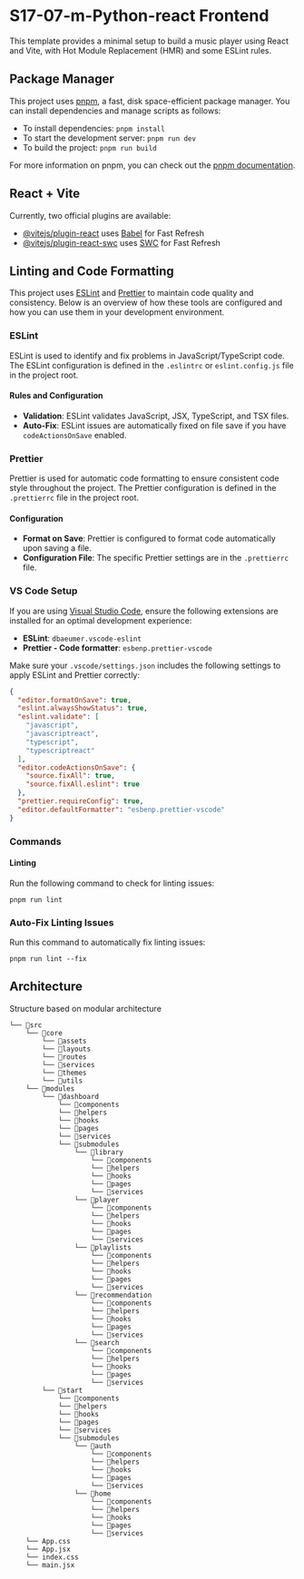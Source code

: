 # S17-07-m-Python-react Frontend

This template provides a minimal setup to build a music player using React and Vite, with Hot Module Replacement (HMR) and some ESLint rules.

## Package Manager

This project uses [pnpm](https://pnpm.io/), a fast, disk space-efficient package manager. You can install dependencies and manage scripts as follows:

- To install dependencies: `pnpm install`
- To start the development server: `pnpm run dev`
- To build the project: `pnpm run build`

For more information on pnpm, you can check out the [pnpm documentation](https://pnpm.io/motivation).

## React + Vite

Currently, two official plugins are available:

- [@vitejs/plugin-react](https://github.com/vitejs/vite-plugin-react/blob/main/packages/plugin-react/README.md) uses [Babel](https://babeljs.io/) for Fast Refresh
- [@vitejs/plugin-react-swc](https://github.com/vitejs/vite-plugin-react-swc) uses [SWC](https://swc.rs/) for Fast Refresh

## Linting and Code Formatting

This project uses [ESLint](https://eslint.org/) and [Prettier](https://prettier.io/) to maintain code quality and consistency. Below is an overview of how these tools are configured and how you can use them in your development environment.

### ESLint

ESLint is used to identify and fix problems in JavaScript/TypeScript code. The ESLint configuration is defined in the `.eslintrc` or `eslint.config.js` file in the project root.

#### Rules and Configuration

- **Validation**: ESLint validates JavaScript, JSX, TypeScript, and TSX files.
- **Auto-Fix**: ESLint issues are automatically fixed on file save if you have `codeActionsOnSave` enabled.

### Prettier

Prettier is used for automatic code formatting to ensure consistent code style throughout the project. The Prettier configuration is defined in the `.prettierrc` file in the project root.

#### Configuration

- **Format on Save**: Prettier is configured to format code automatically upon saving a file.
- **Configuration File**: The specific Prettier settings are in the `.prettierrc` file.

### VS Code Setup

If you are using [Visual Studio Code](https://code.visualstudio.com/), ensure the following extensions are installed for an optimal development experience:

- **ESLint**: `dbaeumer.vscode-eslint`
- **Prettier - Code formatter**: `esbenp.prettier-vscode`

Make sure your `.vscode/settings.json` includes the following settings to apply ESLint and Prettier correctly:

```json
{
  "editor.formatOnSave": true,
  "eslint.alwaysShowStatus": true,
  "eslint.validate": [
    "javascript",
    "javascriptreact",
    "typescript",
    "typescriptreact"
  ],
  "editor.codeActionsOnSave": {
    "source.fixAll": true,
    "source.fixAll.eslint": true
  },
  "prettier.requireConfig": true,
  "editor.defaultFormatter": "esbenp.prettier-vscode"
}
```

### Commands

#### Linting

Run the following command to check for linting issues:

```
pnpm run lint
```

### Auto-Fix Linting Issues

Run this command to automatically fix linting issues:

```
pnpm run lint --fix
```

## Architecture

Structure based on modular architecture

```
└── 📁src
    └── 📁core
        └── 📁assets
        └── 📁layouts
        └── 📁routes
        └── 📁services
        └── 📁themes
        └── 📁utils
    └── 📁modules
        └── 📁dashboard
            └── 📁components
            └── 📁helpers
            └── 📁hooks
            └── 📁pages
            └── 📁services
            └── 📁submodules
                └── 📁library
                    └── 📁components
                    └── 📁helpers
                    └── 📁hooks
                    └── 📁pages
                    └── 📁services
                └── 📁player
                    └── 📁components
                    └── 📁helpers
                    └── 📁hooks
                    └── 📁pages
                    └── 📁services
                └── 📁playlists
                    └── 📁components
                    └── 📁helpers
                    └── 📁hooks
                    └── 📁pages
                    └── 📁services
                └── 📁recommendation
                    └── 📁components
                    └── 📁helpers
                    └── 📁hooks
                    └── 📁pages
                    └── 📁services
                └── 📁search
                    └── 📁components
                    └── 📁helpers
                    └── 📁hooks
                    └── 📁pages
                    └── 📁services
        └── 📁start
            └── 📁components
            └── 📁helpers
            └── 📁hooks
            └── 📁pages
            └── 📁services
            └── 📁submodules
                └── 📁auth
                    └── 📁components
                    └── 📁helpers
                    └── 📁hooks
                    └── 📁pages
                    └── 📁services
                └── 📁home
                    └── 📁components
                    └── 📁helpers
                    └── 📁hooks
                    └── 📁pages
                    └── 📁services
    └── App.css
    └── App.jsx
    └── index.css
    └── main.jsx
```
